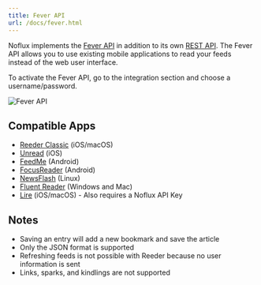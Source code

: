 ```yaml
---
title: Fever API
url: /docs/fever.html
---
```


Noflux implements the [Fever API](https://feedafever.com/api) in addition to its own [REST API](api.html). The
Fever API allows you to use existing mobile applications to read your
feeds instead of the web user interface.

To activate the Fever API, go to the integration section and choose a username/password.

![Fever API](/images/fever.png)

## Compatible Apps

- [Reeder Classic](http://reederapp.com/classic) (iOS/macOS)
- [Unread](https://www.goldenhillsoftware.com/unread/) (iOS)
- [FeedMe](https://play.google.com/store/apps/details?id=com.seazon.feedme&hl=en) (Android)
- [FocusReader](https://play.google.com/store/apps/details?id=allen.town.focus.reader) (Android)
- [NewsFlash](https://gitlab.com/news-flash/news_flash_gtk) (Linux)
- [Fluent Reader](https://hyliu.me/fluent-reader/) (Windows and Mac)
- [Lire](https://lireapp.com/) (iOS/macOS) - Also requires a Noflux API Key

## Notes

- Saving an entry will add a new bookmark and save the article
- Only the JSON format is supported
- Refreshing feeds is not possible with Reeder because no user information is sent
- Links, sparks, and kindlings are not supported
